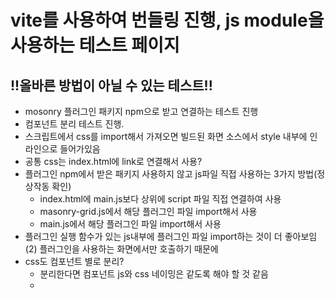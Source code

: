 # vite를 사용하여 번들링 진행, js module을 사용하는 테스트 페이지
## !!올바른 방법이 아닐 수 있는 테스트!!
- mosonry 플러그인 패키지 npm으로 받고 연결하는 테스트 진행
- 컴포넌트 분리 테스트 진행.
- 스크립트에서 css를 import해서 가져오면 빌드된 화면 소스에서 style 내부에 인라인으로 들어가있음
- 공통 css는 index.html에 link로 연결해서 사용?
- 플러그인 npm에서 받은 패키지 사용하지 않고 js파일 직접 사용하는 3가지 방법(정상작동 확인)
    - index.html에 main.js보다 상위에 script 파일 직접 연결하여 사용
    - masonry-grid.js에서 해당 플러그인 파일 import해서 사용
    - main.js에서 해당 플러그인 파일 import해서 사용
- 플러그인 실행 함수가 있는 js내부에 플러그인 파일 import하는 것이 더 좋아보임(2) 플러그인을 사용하는 화면에서만 호출하기 때문에
- css도 컴포넌트 별로 분리?
  - 분리한다면 컴포넌트 js와 css 네이밍은 같도록 해야 할 것 같음
  - 